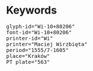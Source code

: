 # Keywords
<pre>
glyph-id="Wi-10+80206"
font-id="Wi-10+80206"
printer-id="Wi"
printer="Maciej Wirzbięta"
period="1555/7-1605"
place="Kraków"
PT plate="563"
</pre>
